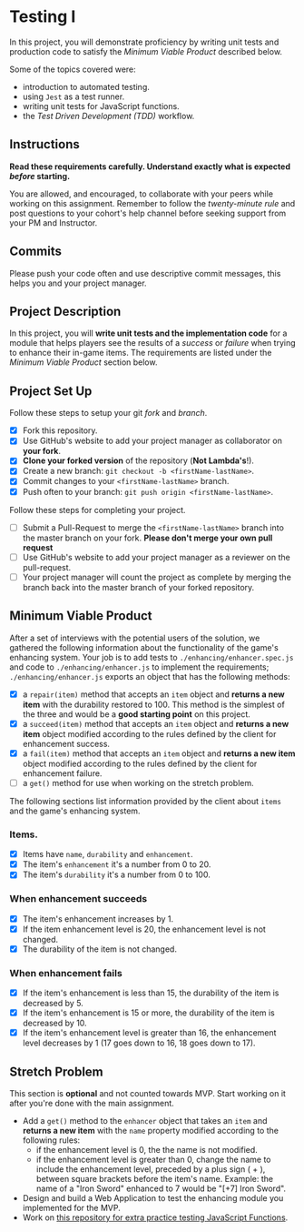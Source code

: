 # Testing I

In this project, you will demonstrate proficiency by writing unit tests and production code to satisfy the _Minimum Viable Product_ described below.

Some of the topics covered were:

- introduction to automated testing.
- using `Jest` as a test runner.
- writing unit tests for JavaScript functions.
- the _Test Driven Development (TDD)_ workflow.

## Instructions

**Read these requirements carefully. Understand exactly what is expected _before_ starting.**

You are allowed, and encouraged, to collaborate with your peers while working on this assignment. Remember to follow the _twenty-minute rule_ and post questions to your cohort's help channel before seeking support from your PM and Instructor.

## Commits

Please push your code often and use descriptive commit messages, this helps you and your project manager.

## Project Description

In this project, you will **write unit tests and the implementation code** for a module that helps players see the results of a _success_ or _failure_ when trying to enhance their in-game items. The requirements are listed under the _Minimum Viable Product_ section below.

## Project Set Up

Follow these steps to setup your git _fork_ and _branch_.

- [X] Fork this repository.
- [X] Use GitHub's website to add your project manager as collaborator on **your fork**.
- [X] **Clone your forked version** of the repository (**Not Lambda's**!).
- [X] Create a new branch: `git checkout -b <firstName-lastName>`.
- [X] Commit changes to your `<firstName-lastName>` branch.
- [X] Push often to your branch: `git push origin <firstName-lastName>`.

Follow these steps for completing your project.

- [ ] Submit a Pull-Request to merge the `<firstName-lastName>` branch into the master branch on your fork. **Please don't merge your own pull request**
- [ ] Use GitHub's website to add your project manager as a reviewer on the pull-request.
- [ ] Your project manager will count the project as complete by merging the branch back into the master branch of your forked repository.

## Minimum Viable Product

After a set of interviews with the potential users of the solution, we gathered the following information about the functionality of the game's enhancing system. Your job is to add tests to `./enhancing/enhancer.spec.js` and code to `./enhancing/enhancer.js` to implement the requirements; `./enhancing/enhancer.js` exports an object that has the following methods:

- [X] a `repair(item)` method that accepts an `item` object and **returns a new item** with the durability restored to 100. This method is the
 simplest of the three and would be a **good starting point** on this project.
- [X] a `succeed(item)` method that accepts an `item` object and **returns a new item** object modified according to the rules defined by the
 client for enhancement success.
- [X] a `fail(item)` method that accepts an `item` object and **returns a new item** object modified according to the rules defined by the
 client for enhancement failure.
- [ ] a `get()` method for use when working on the stretch problem.

The following sections list information provided by the client about `items` and the game's enhancing system.

### Items.

- [X] Items have `name`, `durability` and `enhancement`.
- [X] The item's `enhancement` it's a number from 0 to 20.
- [X] The item's `durability` it's a number from 0 to 100.

### When enhancement succeeds

- [X] The item's enhancement increases by 1.
- [X] If the item enhancement level is 20, the enhancement level is not changed.
- [X] The durability of the item is not changed.

### When enhancement fails

- [X] If the item's enhancement is less than 15, the durability of the item is decreased by 5.
- [X] If the item's enhancement is 15 or more, the durability of the item is decreased by 10.
- [X] If the item's enhancement level is greater than 16, the enhancement level decreases by 1 (17 goes down to 16, 18 goes down to 17).

## Stretch Problem

This section is **optional** and not counted towards MVP. Start working on it after you're done with the main assignment.

- Add a `get()` method to the `enhancer` object that takes an `item` and **returns a new item** with the `name` property modified according to the following rules:
  - if the enhancement level is 0, the the name is not modified.
  - if the enhancement level is greater than 0, change the name to include the enhancement level, preceded by a plus sign ( + ), between square brackets before the item's name. Example: the name of a "Iron Sword" enhanced to 7 would be "[+7] Iron Sword".
- Design and build a Web Application to test the enhancing module you implemented for the MVP.
- Work on [this repository for extra practice testing JavaScript Functions](https://github.com/LambdaSchool/Testing).
